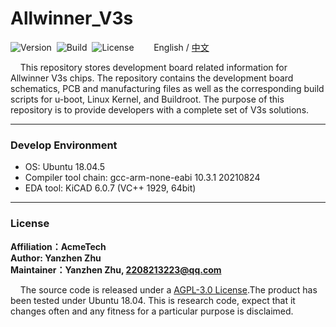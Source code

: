# Allwinner_V3s

![Version](https://img.shields.io/badge/Version-1.0.1-brightgreen.svg)&nbsp;&nbsp;![Build](https://img.shields.io/badge/Build-Passed-success.svg)&nbsp;&nbsp;![License](https://img.shields.io/badge/License-AGPL-blue.svg)&nbsp;&nbsp;&nbsp;&nbsp;&nbsp;&nbsp;&nbsp;&nbsp;English / [中文](https://github.com/ZhuYanzhen1/allwinner_v3s/blob/master/README_CN.md)

&nbsp;&nbsp;&nbsp;&nbsp;This repository stores development board related information for Allwinner V3s chips. The repository contains the development board schematics, PCB and manufacturing files as well as the corresponding build scripts for u-boot, Linux Kernel, and Buildroot. The purpose of this repository is to provide developers with a complete set of V3s solutions.

***

### Develop Environment

+ OS: Ubuntu 18.04.5
+ Compiler tool chain: gcc-arm-none-eabi 10.3.1 20210824
+ EDA tool: KiCAD 6.0.7 (VC++ 1929, 64bit)

***

### License

**Affiliation：AcmeTech<br>
Author: Yanzhen Zhu<br>
Maintainer：Yanzhen Zhu, 2208213223@qq.com**

&nbsp;&nbsp;&nbsp;&nbsp;The source code is released under a [AGPL-3.0 License](https://github.com/ZhuYanzhen1/allwinner_v3s/blob/master/LICENSE).The product has been tested under Ubuntu 18.04. This is research code, expect that it changes often and any fitness for a particular purpose is disclaimed.
